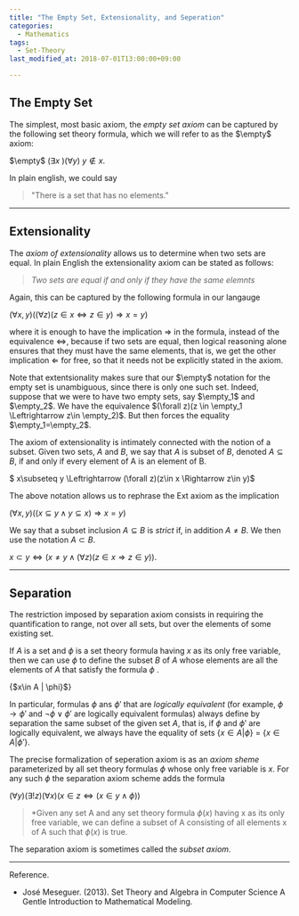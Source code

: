 ```yaml
---
title: "The Empty Set, Extensionality, and Seperation"
categories:
  - Mathematics
tags:
  - Set-Theory
last_modified_at: 2018-07-01T13:00:00+09:00

---
```


## The Empty Set

The simplest, most basic axiom, the *empty set axiom* can be captured by the following set theory formula, which we will refer to as the $\empty$ axiom:

$\empty$              ($\exists x$ )($\forall y$) $y \notin x$.

In plain english, we could say

>  "There is a set that has no elements."

-------

## Extensionality

The *axiom of extensionality* allows us to determine when two sets are equal. In plain English the extensionality axiom can be stated as follows:

>  *Two sets are equal if and only if they have the same elemnts*

Again, this can be captured by the following formula in our langauge

$(\forall x, y)((\forall z)(z\in x \Leftrightarrow  z\in y)\Rightarrow x=y)$

where it is enough to have the implication $\Rightarrow$ in the formula, instead of the equivalence $\Leftrightarrow$, because if two sets are equal, then logical reasoning alone ensures that they must have the same elements, that is, we get the other implication $\Leftarrow$ for free, so that it needs not be explicitly stated in the axiom.

Note that extentsionality makes sure that our $\empty$ notation for the empty set is unambiguous, since there is only one such set. Indeed, suppose that we were to have two empty sets, say $\empty_1$ and $\empty_2$. We have the equivalence $(\forall z)(z \in \empty_1 \Leftrightarrow z\in \empty_2)$. But then forces the equality $\empty_1=\empty_2$.

The axiom of extensionality is intimately connected with the notion of a subset. Given two sets, $A$ and $B$, we say that $A$ is subset of $B$, denoted $A\subseteq B$, if and only if every element of A is an element of B.

$ x\subseteq y \Leftrightarrow (\forall z)(z\in x \Rightarrow z\in y)$

The above notation allows us to rephrase the Ext axiom as the implication

$(\forall x, y)((x\subseteq y \wedge y\subseteq x)\Rightarrow x=y)$

We say that a subset inclusion $A\subseteq B$ is *strict* if, in addition $A\neq B$. We then use the notation $A\subset B$.

$x\subset y \Leftrightarrow (x\neq y\wedge(\forall z)(z\in x \Rightarrow z\in y))$.

-------

## Separation

The restriction imposed by separation axiom consists in requiring the quantification to range, not over all sets, but over the elements of some existing set.

If *A* is a set and $\phi$ is a set theory formula having *x* as its only free variable, then we can use $\phi$ to define the subset *B* of *A* whose elements are all the elements of *A* that satisfy the formula $\phi$ .

{$x\in A | \phi}$}

In particular, formulas $\phi$ ans $\phi'$ that are *logically equivalent* (for example, $\phi \rightarrow \phi'$ and $\neg \phi \vee \phi'$ are logically equivalent formulas) always define by separation the same subset of the given set *A*, that is, if $\phi$ and $\phi'$ are logically equivalent, we always have the equality of sets {$x\in A | \phi$} = {$x\in A | \phi'$}.

The precise formalization of seperation axiom is as an *axiom sheme* parameterized by all set theory formulas $\phi$ whose only free variable is *x*. For any such $\phi$ the separation axiom scheme adds the formula

$(\forall y)(\exists !z)(\forall x)(x\in z \Leftrightarrow (x \in y \wedge \phi))$

> *Given any set A and any set theory formula $\phi (x)$ having x as its only free variable, we can define a subset of A consisting of all elements x of A such that $\phi (x)$ is true.

The separation axiom is sometimes called the *subset axiom*.

-------

Reference.

* José Meseguer. (2013). Set Theory and Algebra in Computer Science A Gentle Introduction to Mathematical Modeling.
